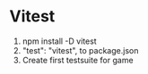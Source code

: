 # Vitest
1. npm install -D vitest
2. "test": "vitest", to package.json
3. Create first testsuite for game